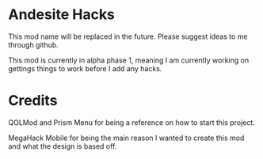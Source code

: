 # Andesite Hacks

This mod name will be replaced in the future. Please suggest ideas to me through github.

This mod is currently in alpha phase 1, meaning I am currently working on gettings things to work before I add any hacks.

# Credits

QOLMod and Prism Menu for being a reference on how to start this project.

MegaHack Mobile for being the main reason I wanted to create this mod and what the design is based off.
